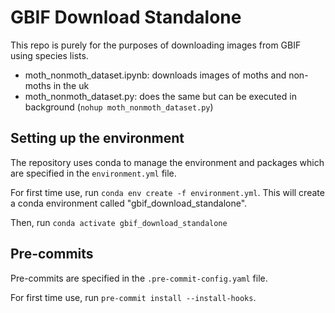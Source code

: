 # GBIF Download Standalone

This repo is purely for the purposes of downloading images from GBIF using species lists.

- moth_nonmoth_dataset.ipynb: downloads images of moths and non-moths in the uk
- moth_nonmoth_dataset.py: does the same but can be executed in background (`nohup moth_nonmoth_dataset.py`)

## Setting up the environment

The repository uses conda to manage the environment and packages which are specified in the `environment.yml` file.

For first time use, run `conda env create -f environment.yml`. This will create a conda environment called "gbif_download_standalone".

Then, run `conda activate gbif_download_standalone`

## Pre-commits

Pre-commits are specified in the `.pre-commit-config.yaml` file.

For first time use, run `pre-commit install --install-hooks`.
